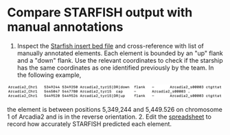 # Compare STARFISH output with manual annotations
1. Inspect the [Starfish insert bed file](/data/PyStar.insert.bed) and cross-reference with list of manually annotated elements. Each element is bounded by an "up" flank and a "down" flank. Use the relevant coordinates to check if the starship has the same coordinates as one identified previously by the team. In the following example,

![insert.png](/data/insert.png)

the element is between positions 5,349,244 and 5,449.526 on chromosome 1 of Arcadia2 and is in the reverse orientation. 
2. Edit the [spreadsheet](https://luky.sharepoint.com/sites/MANUSCRIPTs791/Shared%20Documents/Forms/AllItems.aspx?FolderCTID=0x012000C81469C692CEED4192D457AE706D42CB&id=%2Fsites%2FMANUSCRIPTs791%2FShared%20Documents%2FGeneral%2FSTARSHIPS%2FSTARFISH) to record how accurately STARFISH predicted each element.
